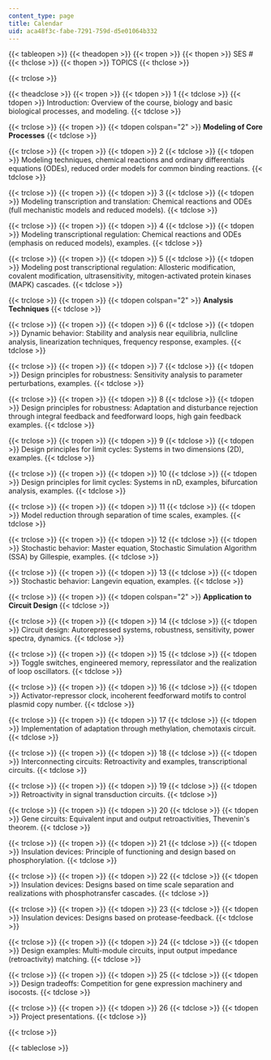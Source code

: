 ```yaml
---
content_type: page
title: Calendar
uid: aca48f3c-fabe-7291-759d-d5e01064b332
---
```


{{< tableopen >}}
{{< theadopen >}}
{{< tropen >}}
{{< thopen >}}
SES #
{{< thclose >}}
{{< thopen >}}
TOPICS
{{< thclose >}}

{{< trclose >}}

{{< theadclose >}}
{{< tropen >}}
{{< tdopen >}}
1
{{< tdclose >}}
{{< tdopen >}}
Introduction: Overview of the course, biology and basic biological processes, and modeling.
{{< tdclose >}}

{{< trclose >}}
{{< tropen >}}
{{< tdopen colspan="2" >}}
**Modeling of Core Processes**
{{< tdclose >}}

{{< trclose >}}
{{< tropen >}}
{{< tdopen >}}
2
{{< tdclose >}}
{{< tdopen >}}
Modeling techniques, chemical reactions and ordinary differentials equations (ODEs), reduced order models for common binding reactions.
{{< tdclose >}}

{{< trclose >}}
{{< tropen >}}
{{< tdopen >}}
3
{{< tdclose >}}
{{< tdopen >}}
Modeling transcription and translation: Chemical reactions and ODEs (full mechanistic models and reduced models).
{{< tdclose >}}

{{< trclose >}}
{{< tropen >}}
{{< tdopen >}}
4
{{< tdclose >}}
{{< tdopen >}}
Modeling transcriptional regulation: Chemical reactions and ODEs (emphasis on reduced models), examples.
{{< tdclose >}}

{{< trclose >}}
{{< tropen >}}
{{< tdopen >}}
5
{{< tdclose >}}
{{< tdopen >}}
Modeling post transcriptional regulation: Allosteric modification, covalent modification, ultrasensitivity, mitogen-activated protein kinases (MAPK) cascades.
{{< tdclose >}}

{{< trclose >}}
{{< tropen >}}
{{< tdopen colspan="2" >}}
**Analysis Techniques**
{{< tdclose >}}

{{< trclose >}}
{{< tropen >}}
{{< tdopen >}}
6
{{< tdclose >}}
{{< tdopen >}}
Dynamic behavior: Stability and analysis near equilibria, nullcline analysis, linearization techniques, frequency response, examples.
{{< tdclose >}}

{{< trclose >}}
{{< tropen >}}
{{< tdopen >}}
7
{{< tdclose >}}
{{< tdopen >}}
Design principles for robustness: Sensitivity analysis to parameter perturbations, examples.
{{< tdclose >}}

{{< trclose >}}
{{< tropen >}}
{{< tdopen >}}
8
{{< tdclose >}}
{{< tdopen >}}
Design principles for robustness: Adaptation and disturbance rejection through integral feedback and feedforward loops, high gain feedback examples.
{{< tdclose >}}

{{< trclose >}}
{{< tropen >}}
{{< tdopen >}}
9
{{< tdclose >}}
{{< tdopen >}}
Design principles for limit cycles: Systems in two dimensions (2D), examples.
{{< tdclose >}}

{{< trclose >}}
{{< tropen >}}
{{< tdopen >}}
10
{{< tdclose >}}
{{< tdopen >}}
Design principles for limit cycles: Systems in nD, examples, bifurcation analysis, examples.
{{< tdclose >}}

{{< trclose >}}
{{< tropen >}}
{{< tdopen >}}
11
{{< tdclose >}}
{{< tdopen >}}
Model reduction through separation of time scales, examples.
{{< tdclose >}}

{{< trclose >}}
{{< tropen >}}
{{< tdopen >}}
12
{{< tdclose >}}
{{< tdopen >}}
Stochastic behavior: Master equation, Stochastic Simulation Algorithm (SSA) by Gillespie, examples.
{{< tdclose >}}

{{< trclose >}}
{{< tropen >}}
{{< tdopen >}}
13
{{< tdclose >}}
{{< tdopen >}}
Stochastic behavior: Langevin equation, examples.
{{< tdclose >}}

{{< trclose >}}
{{< tropen >}}
{{< tdopen colspan="2" >}}
**Application to Circuit Design**
{{< tdclose >}}

{{< trclose >}}
{{< tropen >}}
{{< tdopen >}}
14
{{< tdclose >}}
{{< tdopen >}}
Circuit design: Autorepressed systems, robustness, sensitivity, power spectra, dynamics.
{{< tdclose >}}

{{< trclose >}}
{{< tropen >}}
{{< tdopen >}}
15
{{< tdclose >}}
{{< tdopen >}}
Toggle switches, engineered memory, repressilator and the realization of loop oscillators.
{{< tdclose >}}

{{< trclose >}}
{{< tropen >}}
{{< tdopen >}}
16
{{< tdclose >}}
{{< tdopen >}}
Activator-repressor clock, incoherent feedforward motifs to control plasmid copy number.
{{< tdclose >}}

{{< trclose >}}
{{< tropen >}}
{{< tdopen >}}
17
{{< tdclose >}}
{{< tdopen >}}
Implementation of adaptation through methylation, chemotaxis circuit.
{{< tdclose >}}

{{< trclose >}}
{{< tropen >}}
{{< tdopen >}}
18
{{< tdclose >}}
{{< tdopen >}}
Interconnecting circuits: Retroactivity and examples, transcriptional circuits.
{{< tdclose >}}

{{< trclose >}}
{{< tropen >}}
{{< tdopen >}}
19
{{< tdclose >}}
{{< tdopen >}}
Retroactivity in signal transduction circuits.
{{< tdclose >}}

{{< trclose >}}
{{< tropen >}}
{{< tdopen >}}
20
{{< tdclose >}}
{{< tdopen >}}
Gene circuits: Equivalent input and output retroactivities, Thevenin's theorem.
{{< tdclose >}}

{{< trclose >}}
{{< tropen >}}
{{< tdopen >}}
21
{{< tdclose >}}
{{< tdopen >}}
Insulation devices: Principle of functioning and design based on phosphorylation.
{{< tdclose >}}

{{< trclose >}}
{{< tropen >}}
{{< tdopen >}}
22
{{< tdclose >}}
{{< tdopen >}}
Insulation devices: Designs based on time scale separation and realizations with phosphotransfer cascades.
{{< tdclose >}}

{{< trclose >}}
{{< tropen >}}
{{< tdopen >}}
23
{{< tdclose >}}
{{< tdopen >}}
Insulation devices: Designs based on protease-feedback.
{{< tdclose >}}

{{< trclose >}}
{{< tropen >}}
{{< tdopen >}}
24
{{< tdclose >}}
{{< tdopen >}}
Design examples: Multi-module circuits, input output impedance (retroactivity) matching.
{{< tdclose >}}

{{< trclose >}}
{{< tropen >}}
{{< tdopen >}}
25
{{< tdclose >}}
{{< tdopen >}}
Design tradeoffs: Competition for gene expression machinery and isocosts.
{{< tdclose >}}

{{< trclose >}}
{{< tropen >}}
{{< tdopen >}}
26
{{< tdclose >}}
{{< tdopen >}}
Project presentations.
{{< tdclose >}}

{{< trclose >}}

{{< tableclose >}}
